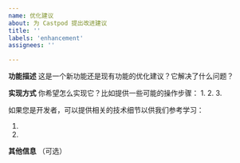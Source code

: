 ```yaml
---
name: 优化建议
about: 为 Castpod 提出改进建议
title: ''
labels: 'enhancement'
assignees: ''

---
```


**功能描述**
这是一个新功能还是现有功能的优化建议？它解决了什么问题？

**实现方式**
你希望怎么实现它？比如提供一些可能的操作步骤：
1. 
2. 
3. 

如果您是开发者，可以提供相关的技术细节以供我们参考学习：
1. []()
2. []()

**其他信息**
（可选）
